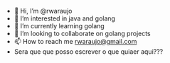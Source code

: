 - 👋 Hi, I’m @rwaraujo
- 👀 I’m interested in java and golang
- 🌱 I’m currently learning golang
- 💞️ I’m looking to collaborate on golang projects
- 📫 How to reach me rwaraujo@gmail.com
- Sera que que posso escrever o que quiaer aqui???

<!---
rwaraujo/rwaraujo is a ✨ special ✨ repository because its `README.md` (this file) appears on your GitHub profile.
You can click the Preview link to take a look at your changes.
--->
